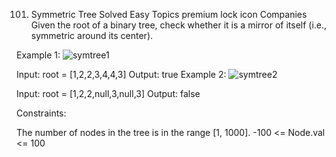 101. Symmetric Tree
Solved
Easy
Topics
premium lock icon
Companies
Given the root of a binary tree, check whether it is a mirror of itself (i.e., symmetric around its center).

 

Example 1:
![symtree1](https://github.com/user-attachments/assets/70ea61dc-ca52-4f36-82a3-7957c100a6f0)


Input: root = [1,2,2,3,4,4,3]
Output: true
Example 2:
![symtree2](https://github.com/user-attachments/assets/27c5d031-2d4a-465e-85d6-cd8006d713bb)


Input: root = [1,2,2,null,3,null,3]
Output: false
 

Constraints:

The number of nodes in the tree is in the range [1, 1000].
-100 <= Node.val <= 100
